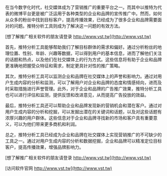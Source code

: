 在当今数字化时代，社交媒体成为了营销推广的重要平台之一。而其中以推特为代表的微博平台更是被广泛运用于各种类型的企业和品牌的宣传推广中。然而，如何从众多的粉丝中找到目标客户，提高传播效果，已经成为了很多企业和品牌需要面对的问题。推特分析工具则成为了解决这一问题的有效方法。

[想了解推广相关软件的朋友请登录 http://www.vst.tw](http://www.vst.tw)

首先，推特分析工具能够帮助我们了解目标群体的需求和偏好。通过分析粉丝的地理位置、性别、年龄、兴趣等数据，可以得到用户的基本信息，进而了解他们关注的话题和热点，以及他们在社交媒体上的行为方式。这些信息将有助于企业和品牌更准确地把握受众特征和需求，制定更具针对性的推广策略。

其次，推特分析工具可以监测企业和品牌在社交媒体上的声誉和影响力。通过对用户生成内容的分析和监测，可以了解用户对企业和品牌的态度和情感倾向，进而及时采取措施进行声誉管理。此外，对于企业和品牌的广告推广效果，推特分析工具也可以进行评估和监测，提供反馈和改进意见，从而提高广告投放的效益。

最后，推特分析工具还可以帮助企业和品牌发现新的营销机会和潜在客户。通过对用户生成内容的分析和挖掘，可以发掘出潜在的关键词和话题，以及对这些话题有浓厚兴趣的用户群体。这些信息对于企业和品牌寻找新的市场和客户具有重要意义，可以为他们带来更多商机和利润。

总之，推特分析工具已经成为企业和品牌在社交媒体上实现营销推广的不可缺少的工具之一。通过对用户生成内容的分析和数据挖掘，企业和品牌可以精准定位目标客户，提高传播效果，增强品牌影响力。

[想了解推广相关软件的朋友请登录 http://www.vst.tw](http://www.vst.tw)


[访问软件官网 http://www.vst.tw](http://www.vst.tw)
